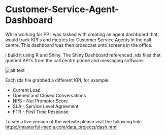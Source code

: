 # Customer-Service-Agent-Dashboard
While working for PP I was tasked with creating an agent dashboard that would track KPI's and metrics for Customer Service Agents in the call centre. This dashboard was then broadcast onto screens in the office.

I build it using R and Shiny. The Shiny Dashboard referenced .rds files that queried API's from the call centre phone and messaging software. 

![alt text](https://masterful-media.com/data_projects/wallboard.png)

Each rds file grabbed a different KPI, for example:

* Current Load
* Opened and Closed Conversations
* NPS - Net Promoter Score
* SLA - Service Level Agreement
* FTR - First Time Response

To see a live version of the website please visit the following link: https://masterful-media.com/data_projects/dash.html
